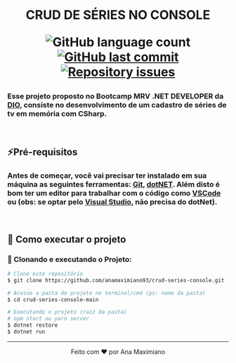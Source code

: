 <h1  align="center">
   CRUD DE SÉRIES NO CONSOLE

<p>
  <img alt="GitHub language count" src="https://img.shields.io/github/languages/count/anamaximiano93/crud-series-console?color=%2304D361">
  
  <a href="https://github.com/anamaximiano93/crud-series-console/commits/master">
    <img alt="GitHub last commit" src="https://img.shields.io/github/last-commit/anamaximiano93/crud-series-console">
  </a>

   <a href="https://github.com/anamaximiano93/crud-series-console/issues">
    <img alt="Repository issues" src="https://img.shields.io/github/issues/anamaximiano93/crud-series-console.svg">
  </a>
  
 
</p>
</h1>

### Esse projeto proposto no Bootcamp **MRV .NET DEVELOPER** da [DIO](https://digitalinnovation.one/sign-in?redirect=%2Fhome), consiste no desenvolvimento de um cadastro de séries de tv em memória com CSharp.

<br>

## ⚡Pré-requisitos

### Antes de começar, você vai precisar ter instalado em sua máquina as seguintes ferramentas: [Git](https://git-scm.com), [dotNET](https://dotnet.microsoft.com/download). Além disto é bom ter um editor para trabalhar com o código como [VSCode](https://code.visualstudio.com/) ou (obs: se optar pelo [Visual Studio](https://visualstudio.microsoft.com/pt-br/), não precisa do dotNet).

<br>

## 🚀 Como executar o projeto

### 🎲 Clonando e executando o Projeto:

```bash
# Clone este repositório
$ git clone https://github.com/anamaximiano93/crud-series-console.git

# Acesse a pasta do projeto no terminal/cmd (ps: nome da pasta)
$ cd crud-series-console-main

# Executando o projeto (raiz da pasta)
# npm start ou yarn server
$ dotnet restore
$ dotnet run

```

---

<p align="center">
Feito com ❤️ por Ana Maximiano 
</p>
